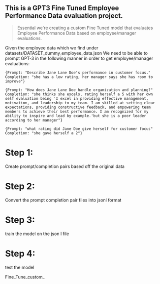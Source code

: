 ##  This is a GPT3 Fine Tuned Employee Performance Data evaluation project.
> Essential we're creating a custom Fine Tuned model that evaluates Employee Performance Data based on employee/manager evaluations. 

Given the employee data which we find under datasets/DATASET_dummy_employee_data.json
We need to be able to prompt GPT-3 in the following manner in order to get employee/manager evaluations:

```
{Prompt: "Describe Jane Lane Doe's performance in customer focus."
Completion: "she has a low rating, her manager says she has room to improve"}

{Prompt: "How does Jane Lane Doe handle organization and planning?"
Completion: "she thinks she excels, rating herself a 5 with her own self evaluation being 'I excel in providing effective management, motivation, and leadership to my team. I am skilled at setting clear expectations, providing constructive feedback, and empowering team members to achieve their best performance. I am recognized for my ability to inspire and lead by example.'but she is a poor leader according to her manager"}

{Prompt: "what rating did Jane Doe give herself for customer focus"
Completion: "she gave herself a 2"}
```



# Step 1: 
Create prompt/completion pairs based off the original data

# Step 2: 
Convert the prompt completion pair files into jsonl format


# Step 3: 
train the model on the json l file


# Step 4: 
test the model

Fine_Tune_custom_
